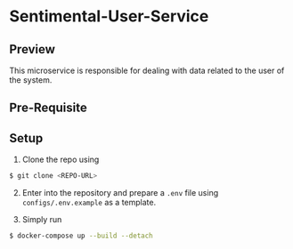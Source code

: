 # Sentimental-User-Service

## Preview

This microservice is responsible for dealing with data related to the user of the system.

## Pre-Requisite

## Setup

1. Clone the repo using

```bash
$ git clone <REPO-URL>
```

2. Enter into the repository and prepare a `.env` file using `configs/.env.example` as a template.

3. Simply run

```bash
$ docker-compose up --build --detach
```
